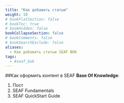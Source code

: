 ```yaml
---
title: "Как добавить статью"
weight: 10
# bookFlatSection: false
# bookToc: true
# bookHidden: false
bookCollapseSection: false
# bookComments: false
# bookSearchExclude: false
aliases:
  - Как добавить статью SEAF BOK
tags:
  - #seaf_bok
---
```



##Как оформить контент в SEAF **Base Of Knowledge**:
1. Пост
2. SEAF Fundamentals
3. SEAF QuickStart Guide